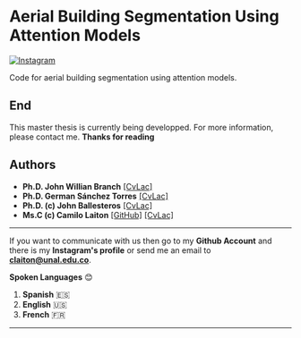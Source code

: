 # Aerial Building Segmentation Using Attention Models

[![Instagram](https://img.shields.io/static/v1?label=insta&logo=instagram&message=camilo_laiton&color=purple "Camilo's Instagram")](https://www.instagram.com/camilo_laiton/ "profil")

Code for aerial building segmentation using attention models.
  
## End
  This master thesis is currently being developped. For more information, please contact me.
  **Thanks for reading**

## Authors
- **Ph.D. John Willian Branch** [[CvLac]](https://scienti.minciencias.gov.co/cvlac/visualizador/generarCurriculoCv.do?cod_rh=0000027090)
- **Ph.D. German Sánchez Torres** [[CvLac]](https://scienti.minciencias.gov.co/cvlac/visualizador/generarCurriculoCv.do?cod_rh=0000479918)
- **Ph.D. (c) John Ballesteros** [[CvLac]](https://scienti.minciencias.gov.co/cvlac/visualizador/generarCurriculoCv.do?cod_rh=0000007932)
- **Ms.C (c) Camilo Laiton** [[GitHub]](https://github.com/camilolaiton) [[CvLac]](https://scienti.minciencias.gov.co/cvlac/visualizador/generarCurriculoCv.do?cod_rh=0001674441)
------------

If you want to communicate with us then go to my **Github Account** and there is my **Instagram's profile** or send me an email to **claiton@unal.edu.co**.

**Spoken Languages** :blush:
1. **Spanish** :es:
2. **English** :us:
3. **French** :fr:

------------